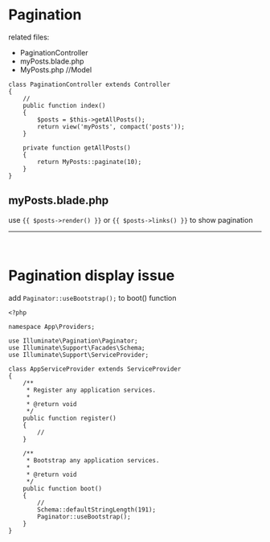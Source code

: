 # Pagination
related files: 
* PaginationController
* myPosts.blade.php
* MyPosts.php //Model

```
class PaginationController extends Controller
{
    //
    public function index()
    {
        $posts = $this->getAllPosts();
        return view('myPosts', compact('posts'));
    }
    
    private function getAllPosts()
    {
        return MyPosts::paginate(10);
    }
}
```
## myPosts.blade.php
use ```{{ $posts->render() }}``` or  ```{{ $posts->links() }}``` to show pagination

---

 <br />
 

# Pagination display issue
add ```Paginator::useBootstrap();``` to boot() function

```
<?php

namespace App\Providers;

use Illuminate\Pagination\Paginator;
use Illuminate\Support\Facades\Schema;
use Illuminate\Support\ServiceProvider;

class AppServiceProvider extends ServiceProvider
{
    /**
     * Register any application services.
     *
     * @return void
     */
    public function register()
    {
        //
    }

    /**
     * Bootstrap any application services.
     *
     * @return void
     */
    public function boot()
    {
        //
        Schema::defaultStringLength(191);
        Paginator::useBootstrap();
    }
}
```